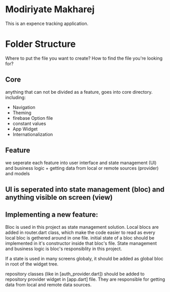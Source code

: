 # Modiriyate Makharej
This is an expence tracking application.

# Folder Structure
Where to put the file you want to create?
How to find the file you're looking for?


## Core
anything that can not be divided as a feature, goes into core directory. including: 

* Navigation
* Theming
* firebase Option file
* constant values
* App Widget
* Internationalization

## Feature
we seperate each feature into user interface and state management (UI) and business logic + getting data from local or remote sources (provider) and models

## UI is seperated into state management (bloc) and anything visible on screen (view)

## Implementing a new feature:
Bloc is used in this project as state management solution. Local blocs are added in router.dart class, which make the code easier to read as every local bloc is gethered around in one file.
initial state of a bloc should be implemented in it's constructor inside that bloc's file.
State management and business logic is bloc's responsiblity in this project.

If a state is used in many screens globaly, it should be added as global bloc in root of the widget tree.

repository classes (like in [auth_provider.dart]) should be added to repository provider widget in [app.dart] file. They are responsible for getting data from local and remote data sources. 




